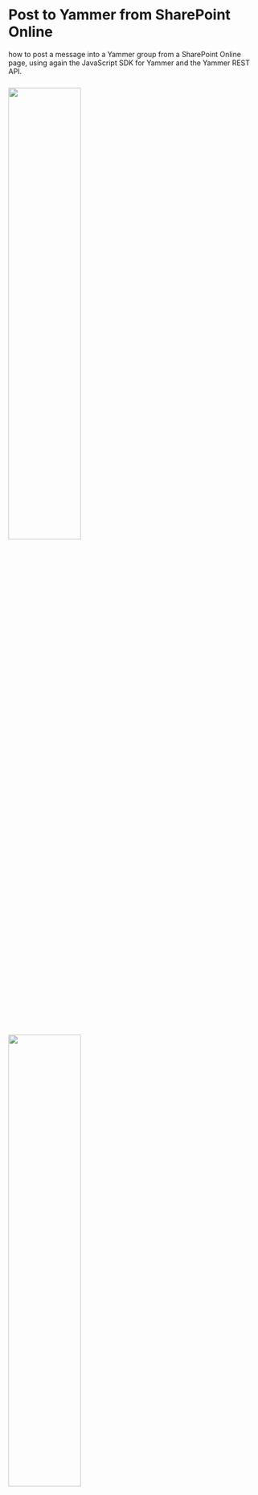 # Post to Yammer from SharePoint Online

how to post a message into a Yammer group from a SharePoint Online page, using again the JavaScript SDK for Yammer and the Yammer REST API. 

<img border="0" style="width:48%;float:left;margin-right:10px;margin-top:10px;min-width:300px;" src="http://4.bp.blogspot.com/-KiR--y9UPmk/Vi9op8HES7I/AAAAAAAALUk/LYOL3MScOm4/s1600/Programmaticcally%2Bpost%2Ba%2Bmessage%2Bto%2BYammer%2Bfrom%2BSharePoint%2Bon%2Bline%2B-%2Bmarc%2Bcharmois%2B01%2B-%2Bdemo%2B01.png" />

<img border="0" style="width:48%;float:left;margin-right:10px;margin-top:10px;min-width:300px;"  src="http://4.bp.blogspot.com/-FO5gWi7oqbY/Vi9o-YI8BtI/AAAAAAAALUs/xnlPsTWaIj8/s1600/Programmaticcally%2Bpost%2Ba%2Bmessage%2Bto%2BYammer%2Bfrom%2BSharePoint%2Bon%2Bline%2B-%2Bmarc%2Bcharmois%2B02%2B-%2Bdemo%2B02.png" />

<img border="0" style="width:48%;float:left;margin-right:10px;margin-top:10px;min-width:300px;"   src="http://1.bp.blogspot.com/-pwzDsuwSRxg/Vi9pKxY6BFI/AAAAAAAALU0/qtiylMfxNE4/s1600/Programmaticcally%2Bpost%2Ba%2Bmessage%2Bto%2BYammer%2Bfrom%2BSharePoint%2Bon%2Bline%2B-%2Bmarc%2Bcharmois%2B03%2B-%2Bdemo%2B03.png" />
